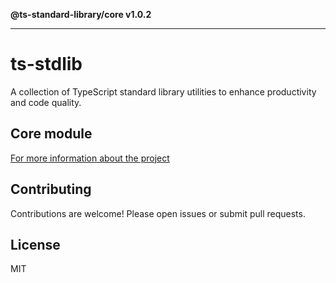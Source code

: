 **@ts-standard-library/core v1.0.2**

***

# ts-stdlib

A collection of TypeScript standard library utilities to enhance productivity and code quality.

## Core module

[For more information about the project](https://github.com/gabaudette/ts-stdlib/)

## Contributing

Contributions are welcome! Please open issues or submit pull requests.

## License

MIT
